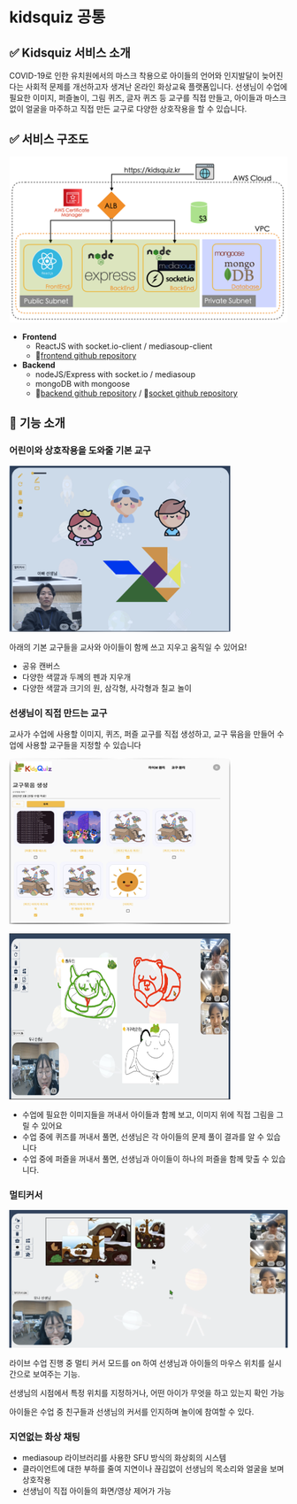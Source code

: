 # kidsquiz 공통

## ✅ Kidsquiz 서비스 소개

COVID-19로 인한 유치원에서의 마스크 착용으로 아이들의 언어와 인지발달이 늦어진다는 사회적 문제를 개선하고자 생겨난 온라인 화상교육 플랫폼입니다. 선생님이 수업에 필요한 이미지, 퍼즐놀이, 그림 퀴즈, 글자 퀴즈 등 교구를 직접 만들고, 아이들과 마스크 없이 얼굴을 마주하고 직접 만든 교구로 다양한 상호작용을 할 수 있습니다.

## ✅ 서비스 구조도

![kidsquiz_archi.png](./readme_img/kidsquiz_archi.png)

- **Frontend**
    - ReactJS with socket.io-client / mediasoup-client
    - 🔗[frontend github repository](https://github.com/yoojinLiz/kidsquiz-frontend.git)
- **Backend**
    - nodeJS/Express with socket.io / mediasoup
    - mongoDB with mongoose
    - 🔗[backend github repository](https://github.com/yoojinLiz/kidsQuiz-backend.git) / 🔗[socket github repository](https://github.com/yoojinLiz/kidsquiz-socket)

## 🔎 기능 소개

### 어린이와 상호작용을 도와줄 기본 교구
<img
  src="./readme_img/canvas.png"
  width="400"
  height="300"
/>


아래의 기본 교구들을 교사와 아이들이 함께 쓰고 지우고 움직일 수 있어요! 

- 공유 캔버스
- 다양한 색깔과 두께의 펜과 지우개
- 다양한 색깔과 크기의 원, 삼각형, 사각형과 칠교 놀이

### 선생님이 **직접 만드는 교구**

교사가 수업에 사용할 이미지, 퀴즈, 퍼즐 교구를 직접 생성하고, 교구 묶음을 만들어 수업에 사용할 교구들을 지정할 수 있습니다

<img
  src="./readme_img/materials.png"
  width="400"
  height="300"
/>

<img
  src="./readme_img/drawing.png"
  width="400"
  height="300"
/>


- 수업에 필요한 이미지들을 꺼내서 아이들과 함께 보고, 이미지 위에 직접 그림을 그릴 수 있어요
- 수업 중에 퀴즈를 꺼내서 풀면, 선생님은 각 아이들의 문제 풀이 결과를 알 수 있습니다
- 수업 중에 퍼즐을 꺼내서 풀면, 선생님과 아이들이 하나의 퍼즐을 함께 맞출 수 있습니다.

### 멀티커서

![multicursor.png](readme_img/multicursor.png)

라이브 수업 진행 중 멀티 커서 모드를 on 하여 선생님과 아이들의 마우스 위치를 실시간으로 보여주는 기능.

선생님의 시점에서 특정 위치를 지정하거나, 어떤 아이가 무엇을 하고 있는지 확인 가능

아이들은 수업 중 친구들과 선생님의 커서를 인지하며 놀이에 참여할 수 있다.

### **지연없는 화상 채팅**

- mediasoup 라이브러리를 사용한 SFU 방식의 화상회의 시스템
- 클라이언트에 대한 부하를 줄여 지연이나 끊김없이 선생님의 목소리와 얼굴을 보며 상호작용
- 선생님이 직접 아이들의 화면/영상 제어가 가능
